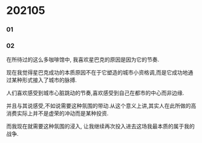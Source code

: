 # 202105

### 01
### 02

在所待过的这么多咖啡馆中, 我喜欢星巴克的原因是因为它的节奏.

现在我觉得星巴克成功的本质原因不在于它塑造的城市小资格调,而是它成功地通过某种形式接入了城市的脉搏.

人们喜欢感受到城市心脏跳动的节奏,喜欢感受到自己在都市的中心而非边缘.

并且与其说感受,不如说需要这种氛围的带动.从这个意义上讲,其实人在此所做的高消费实际上并不是虚荣的冲动而是某种投资.

而我现在就需要这种氛围的浸入, 让我继续再次投入进去这场我最本质的属于我的战争.
